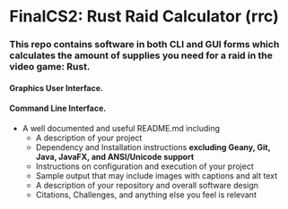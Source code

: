 # FinalCS2: Rust Raid Calculator (rrc)

### This repo contains software in both CLI and GUI forms which calculates the amount of supplies you need for a raid in the video game: Rust.

#### Graphics User Interface.

#### Command Line Interface.

- A well documented and useful README.md including
  - A description of your project
  - Dependency and Installation instructions **excluding Geany, Git, Java, JavaFX, and ANSI/Unicode support**
  - Instructions on configuration and execution of your project
  - Sample output that may include images with captions and alt text
  - A description of your repository and overall software design 
  - Citations, Challenges, and anything else you feel is relevant
